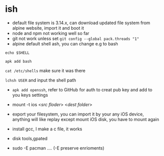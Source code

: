 # ish
- default file system is 3.14.x, can download updated file system from alpine website, import it and boot it
- node and npm not working well so far
- git not work unless set
`git config --global pack.threads "1"`
- alpine default shell ash, you can change e.g to bash 

`echo $SHELL` 

`apk add bash` 
 
`cat /etc/shells`  make sure it was there

`lchsh USER` and input the shell path

- `apk add openssh`, refer to GitHub for auth to creat pub key and add to you keys settings
- mount -t ios <*src floder*> <*dest folder*>
- export your filesystem, you can import it by your any iOS device, anything will like replay except mount iOS disk, you have to mount again
- install gcc, I make a c file, it works

- disk tools,gpated

- sudo -E pacman .... (-E preserve enrioments)
